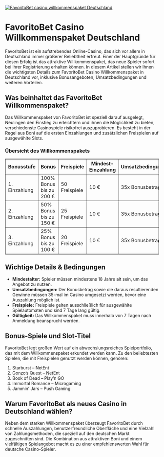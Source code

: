 [![FavoritoBet casino willkommenspaket Deutschland](https://123-caf.pages.dev/gitsignup.png)](https://vrmoo.ru/Bt82HjjY)

<h1>FavoritoBet Casino Willkommenspaket Deutschland</h1>  <p>FavoritoBet ist ein aufstrebendes Online-Casino, das sich vor allem in Deutschland immer größerer Beliebtheit erfreut. Einer der Hauptgründe für diesen Erfolg ist das attraktive Willkommenspaket, das neue Spieler sofort bei ihrer Registrierung erhalten können. In diesem Artikel stellen wir Ihnen die wichtigsten Details zum FavoritoBet Casino Willkommenspaket in Deutschland vor, inklusive Bonusangeboten, Umsatzbedingungen und weiteren Vorteilen.</p>  <h2>Was beinhaltet das FavoritoBet Willkommenspaket?</h2>  <p>Das Willkommenspaket von FavoritoBet ist speziell darauf ausgelegt, Neulingen den Einstieg zu erleichtern und ihnen die Möglichkeit zu bieten, verschiedenste Casinospiele risikofrei auszuprobieren. Es besteht in der Regel aus Boni auf die ersten Einzahlungen und zusätzlichen Freispielen auf ausgewählte Slots.</p>  <h3>Übersicht des Willkommenspakets</h3>  <table border="1" cellpadding="8" cellspacing="0">   <thead>     <tr>       <th>Bonusstufe</th>       <th>Bonus</th>       <th>Freispiele</th>       <th>Mindest-Einzahlung</th>       <th>Umsatzbedingungen</th>     </tr>   </thead>   <tbody>     <tr>       <td>1. Einzahlung</td>       <td>100% Bonus bis zu 200 €</td>       <td>50 Freispiele</td>       <td>10 €</td>       <td>35x Bonusbetrag</td>     </tr>     <tr>       <td>2. Einzahlung</td>       <td>50% Bonus bis zu 150 €</td>       <td>25 Freispiele</td>       <td>10 €</td>       <td>35x Bonusbetrag</td>     </tr>     <tr>       <td>3. Einzahlung</td>       <td>25% Bonus bis zu 100 €</td>       <td>20 Freispiele</td>       <td>10 €</td>       <td>35x Bonusbetrag</td>     </tr>   </tbody> </table>  <h2>Wichtige Details & Bedingungen</h2>  <ul>   <li><strong>Mindestalter:</strong> Spieler müssen mindestens 18 Jahre alt sein, um das Angebot zu nutzen.</li>   <li><strong>Umsatzbedingungen:</strong> Der Bonusbetrag sowie die daraus resultierenden Gewinne müssen 35-mal im Casino umgesetzt werden, bevor eine Auszahlung möglich ist.</li>   <li><strong>Freispiele:</strong> Freispiele gelten ausschließlich für ausgewählte Spielautomaten und sind 7 Tage lang gültig.</li>   <li><strong>Gültigkeit:</strong> Das Willkommenspaket muss innerhalb von 7 Tagen nach Anmeldung beansprucht werden.</li> </ul>  <h2>Bonus-Spiele und Slot-Titel</h2>  <p>FavoritoBet legt großen Wert auf ein abwechslungsreiches Spielportfolio, das mit dem Willkommenspaket erkundet werden kann. Zu den beliebtesten Spielen, die mit Freispielen genutzt werden können, gehören:</p>  <ol>   <li>Starburst – NetEnt</li>   <li>Gonzo’s Quest – NetEnt</li>   <li>Book of Dead – Play’n GO</li>   <li>Immortal Romance – Microgaming</li>   <li>Jammin’ Jars – Push Gaming</li> </ol>  <h2>Warum FavoritoBet als neues Casino in Deutschland wählen?</h2>  <p>Neben dem starken Willkommenspaket überzeugt FavoritoBet durch schnelle Auszahlungen, benutzerfreundliche Oberfläche und eine Vielzahl von Zahlungsmethoden, die speziell auf den deutschen Markt zugeschnitten sind. Die Kombination aus attraktiven Boni und einem vielfältigen Spielangebot macht es zu einer empfehlenswerten Wahl für deutsche Casino-Spieler.</p>